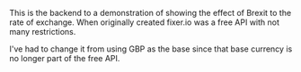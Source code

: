 This is the backend to a demonstration of showing the effect of Brexit to the rate of exchange.
When originally created fixer.io was a free API with not many restrictions. 

I've had to change it from using GBP as the base since that base currency is no longer part of the free API. 